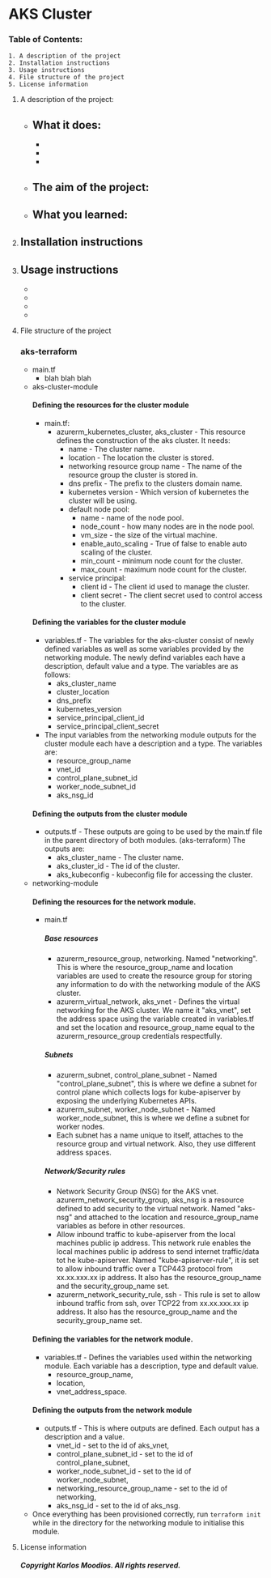 # AKS Cluster
### Table of Contents:
    1. A description of the project
    2. Installation instructions
    3. Usage instructions
    4. File structure of the project
    5. License information 

1. A description of the project: 
    - What it does:
        - 
        - 
        - 
        - 
    - The aim of the project:
        - 
    - What you learned:
        - 

1. Installation instructions
    - 

1. Usage instructions
    - 
    - 
    - 
    - 
    - 
1. File structure of the project
    ### aks-terraform
    - main.tf
        - blah blah blah
    - aks-cluster-module
        #### Defining the resources for the cluster module
        - main.tf:
            - azurerm_kubernetes_cluster, aks_cluster - This resource defines the construction of the aks cluster. It needs:
                - name - The cluster name.
                - location - The location the cluster is stored.
                - networking resource group name - The name of the resource group the cluster is stored in.
                - dns prefix - The prefix to the clusters domain name.
                - kubernetes version - Which version of kubernetes the cluster will be using.
                - default node pool:
                    - name - name of the node pool.
                    - node_count - how many nodes are in the node pool.
                    - vm_size -  the size of the virtual machine.
                    - enable_auto_scaling - True of false to enable auto scaling of the cluster.
                    - min_count - minimum node count for the cluster.
                    - max_count - maximum node count for the cluster.
                - service principal:
                    - client id - The client id used to manage the cluster.
                    - client secret - The client secret used to control access to the cluster.
        #### Defining the variables for the cluster module
        - variables.tf - The variables for the aks-cluster consist of newly defined variables as well as some variables provided by the networking module. The newly defind variables each have a description, default value and a type. The variables are as follows:
            - aks_cluster_name
            - cluster_location
            - dns_prefix
            - kubernetes_version
            - service_principal_client_id
            - service_principal_client_secret
        - The input variables from the networking module outputs for the cluster module each have a description and a type. The variables are:
            - resource_group_name
            - vnet_id
            - control_plane_subnet_id
            - worker_node_subnet_id
            - aks_nsg_id
        #### Defining the outputs from the cluster module
        - outputs.tf - These outputs are going to be used by the main.tf file in the parent directory of both modules. (aks-terraform)
        The outputs are:
            - aks_cluster_name - The cluster name.
            - aks_cluster_id - The id of the cluster.
            - aks_kubeconfig - kubeconfig file for accessing the cluster.
    - networking-module
        #### Defining the resources for the network module.
        - main.tf
            
            ##### Base resources
            - azurerm_resource_group, networking. Named "networking". This is where the resource_group_name and location variables are used to create the resource group for storing any information to do with the networking module of the AKS cluster. 
            - azurerm_virtual_network, aks_vnet - Defines the virtual networking for the AKS cluster. We name it "aks_vnet", set the address space using the variable created in variables.tf and set the location and resource_group_name equal to the azurerm_resource_group credentials respectfully. 
            ##### Subnets
            - azurerm_subnet, control_plane_subnet - Named "control_plane_subnet", this is where we define a subnet for control plane which collects logs for kube-apiserver by exposing the underlying Kubernetes APIs.
            - azurerm_subnet, worker_node_subnet - Named worker_node_subnet, this is where we define a subnet for worker nodes.
            - Each subnet has a name unique to itself, attaches to the resource group and virtual network. Also, they use different address spaces.
            ##### Network/Security rules
            - Network Security Group (NSG) for the AKS vnet. azurerm_network_security_group, aks_nsg is a resource defined to add security to the virtual network. Named "aks-nsg" and attached to the location and resource_group_name variables as before in other resources.
            - Allow inbound traffic to kube-apiserver from the local machines public ip address. This network rule enables the local machines public ip address to send internet traffic/data tot he kube-apiserver. Named "kube-apiserver-rule", it is set to allow inbound traffic over a TCP443 protocol from xx.xx.xxx.xx ip address. It also has the resource_group_name and the security_group_name set.
            - azurerm_network_security_rule, ssh - This rule is set to allow inbound traffic from ssh, over TCP22 from xx.xx.xxx.xx ip address. It also has the resource_group_name and the security_group_name set.
        #### Defining the variables for the network module.
        - variables.tf - Defines the variables used within the networking module. Each variable has a description, type and default value.
            - resource_group_name, 
            - location, 
            - vnet_address_space. 
        #### Defining the outputs from the network module
        - outputs.tf - This is where outputs are defined. Each output has a description and a value.
            - vnet_id - set to the id of aks_vnet,
            - control_plane_subnet_id - set to the id of control_plane_subnet,
            - worker_node_subnet_id - set to the id of worker_node_subnet,
            - networking_resource_group_name - set to the id of networking,
            - aks_nsg_id - set to the id of aks_nsg.
    - Once everything has been provisioned correctly, run `terraform init` while in the directory for the networking module to initialise this module.
            

1. License information 
    ##### __Copyright Karlos Moodios. All rights reserved.__